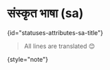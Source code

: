 # संस्कृत भाषा (sa)
{id="statuses-attributes-sa-title"}


> All lines are translated 😊
>
{style="note"}
